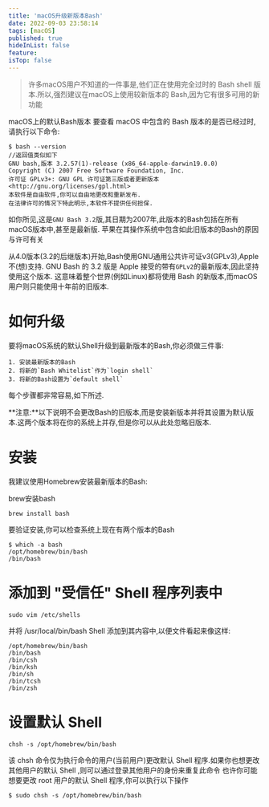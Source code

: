 ```yaml
---
title: 'macOS升级新版本Bash'
date: 2022-09-03 23:58:14
tags: [macOS]
published: true
hideInList: false
feature: 
isTop: false
---
```


>许多macOS用户不知道的一件事是,他们正在使用完全过时的 Bash shell 版本.所以,强烈建议在macOS上使用较新版本的 Bash,因为它有很多可用的新功能

macOS上的默认Bash版本
要查看 macOS 中包含的 Bash 版本的是否已经过时,请执行以下命令:

```shell
$ bash --version
//返回值类似如下
GNU bash,版本 3.2.57(1)-release (x86_64-apple-darwin19.0.0)
Copyright (C) 2007 Free Software Foundation, Inc.
许可证 GPLv3+: GNU GPL 许可证第三版或者更新版本
<http://gnu.org/licenses/gpl.html>
本软件是自由软件,你可以自由地更改和重新发布.
在法律许可的情况下特此明示,本软件不提供任何担保.
```

如你所见,这是`GNU Bash 3.2`版,其日期为2007年,此版本的Bash包括在所有macOS版本中,甚至是最新版.
苹果在其操作系统中包含如此旧版本的Bash的原因与许可有关

从4.0版本(3.2的后继版本)开始,Bash使用GNU通用公共许可证v3(GPLv3),Apple不(想)支持.
GNU Bash 的 3.2 版是 Apple 接受的带有`GPLv2`的最新版本,因此坚持使用这个版本.
这意味着整个世界(例如Linux)都将使用 Bash 的新版本,而macOS用户则只能使用十年前的旧版本.

# 如何升级

要将macOS系统的默认Shell升级到最新版本的Bash,你必须做三件事:

	1. 安装最新版本的Bash
	2. 将新的`Bash Whitelist`作为`login shell`
	3. 将新的Bash设置为`default shell`

每个步骤都非常容易,如下所述.

**注意:**以下说明不会更改Bash的旧版本,而是安装新版本并将其设置为默认版本.这两个版本将在你的系统上并存,但是你可以从此处忽略旧版本.

# 安装

我建议使用Homebrew安装最新版本的Bash:

brew安装bash

```shell
brew install bash
```
要验证安装,你可以检查系统上现在有两个版本的Bash

```shell
$ which -a bash
/opt/homebrew/bin/bash
/bin/bash
```

# 添加到 "受信任" Shell 程序列表中

`sudo vim /etc/shells`

并将 /usr/local/bin/bash Shell 添加到其内容中,以便文件看起来像这样:

```shell
/opt/homebrew/bin/bash
/bin/bash
/bin/csh
/bin/ksh
/bin/sh
/bin/tcsh
/bin/zsh
```

# 设置默认 Shell

`chsh -s /opt/homebrew/bin/bash`

该 chsh 命令仅为执行命令的用户(当前用户)更改默认 Shell 程序.如果你也想更改其他用户的默认 Shell ,则可以通过登录其他用户的身份来重复此命令
也许你可能想要更改 root 用户的默认 Shell 程序,你可以执行以下操作
```shell
$ sudo chsh -s /opt/homebrew/bin/bash
```
